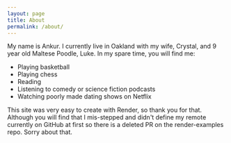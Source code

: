 ```yaml
---
layout: page
title: About
permalink: /about/
---
```



My name is Ankur.
I currently live in Oakland with my wife, Crystal, and 9 year old Maltese Poodle, Luke.
In my spare time, you will find me:
* Playing basketball
* Playing chess
* Reading
* Listening to comedy or science fiction podcasts
* Watching poorly made dating shows on Netflix



This site was very easy to create with Render, so thank you for that. Although you will find that I mis-stepped and didn't define my remote currently on GitHub at first so there is a deleted PR on the render-examples repo. Sorry about that.

